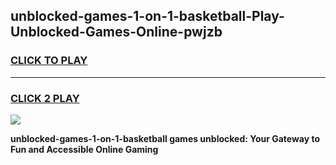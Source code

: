 
## unblocked-games-1-on-1-basketball-Play-Unblocked-Games-Online-pwjzb
<h3>
<a href="https://premium76.site?title=unblocked-games-1-on-1-basketball&ref=25A">CLICK TO PLAY</a></h3>
<hr>

<h3>
<a href="https://premium76.site?title=unblocked-games-1-on-1-basketball&ref=25A">CLICK 2 PLAY</a>
  
</h3>

<a href="https://premium76.site?title=unblocked-games-1-on-1-basketball&ref=25A"><img src="https://clearcache.store/games.png"></a>


**unblocked-games-1-on-1-basketball games unblocked: Your Gateway to Fun and Accessible Online Gaming**
